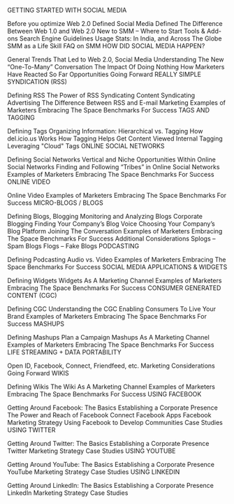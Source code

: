 GETTING STARTED WITH SOCIAL MEDIA

Before you optimize
Web 2.0 Defined
Social Media Defined
The Difference Between Web 1.0 and Web 2.0
New to SMM – Where to Start
Tools & Add-ons
Search Engine Guidelines
Usage Stats: In India, and Across The Globe
SMM as a Life Skill
FAQ on SMM
HOW DID SOCIAL MEDIA HAPPEN?

General Trends That Led to Web 2.0, Social Media
Understanding The New “One-To-Many” Conversation
The Impact Of Doing Nothing
How Marketers Have Reacted So Far
Opportunities Going Forward
REALLY SIMPLE SYNDICATION (RSS)

Defining RSS
The Power of RSS
Syndicating Content
Syndicating Advertising
The Difference Between RSS and E-mail Marketing
Examples of Marketers Embracing The Space
Benchmarks For Success
TAGS AND TAGGING

Defining Tags
Organizing Information: Hierarchical vs. Tagging
How del.icio.us Works
How Tagging Helps Get Content Viewed
Internal Tagging
Leveraging "Cloud" Tags
ONLINE SOCIAL NETWORKS

Defining Social Networks
Vertical and Niche Opportunities Within Online
Social Networks
Finding and Following “Tribes” in Online Social Networks
Examples of Marketers Embracing The Space
Benchmarks For Success
ONLINE VIDEO

Online Video
Examples of Marketers Embracing The Space
Benchmarks For Success
MICRO-BLOGS / BLOGS

Defining Blogs, Blogging
Monitoring and Analyzing Blogs
Corporate Blogging
Finding Your Company’s Blog Voice
Choosing Your Company’s Blog Platform
Joining The Conversation
Examples of Marketers Embracing The Space
Benchmarks For Success
Additional Considerations
Splogs – Spam Blogs
Flogs – Fake Blogs
PODCASTING

Defining Podcasting
Audio vs. Video
Examples of Marketers Embracing The Space
Benchmarks For Success
SOCIAL MEDIA APPLICATIONS & WIDGETS

Defining Widgets
Widgets As A Marketing Channel
Examples of Marketers Embracing The Space
Benchmarks For Success
CONSUMER GENERATED CONTENT (CGC)

Defining CGC
Understanding the CGC
Enabling Consumers To Live Your Brand
Examples of Marketers Embracing The Space
Benchmarks For Success
MASHUPS

Defining Mashups Plan a Campaign
Mashups As A Marketing Channel
Examples of Marketers Embracing The Space
Benchmarks For Success
LIFE STREAMING + DATA PORTABILITY

Open ID, Facebook, Connect, Friendfeed, etc.
Marketing Considerations Going Forward
WIKIS

Defining Wikis
The Wiki As A Marketing Channel
Examples of Marketers Embracing The Space
Benchmarks For Success
USING FACEBOOK

Getting Around Facebook: The Basics
Establishing a Corporate Presence
The Power and Reach of Facebook Connect
Facebook Apps
Facebook Marketing Strategy
Using Facebook to Develop Communities
Case Studies
USING TWITTER

Getting Around Twitter: The Basics
Establishing a Corporate Presence
Twitter Marketing Strategy
Case Studies
USING YOUTUBE

Getting Around YouTube: The Basics
Establishing a Corporate Presence
YouTube Marketing Strategy
Case Studies
USING LINKEDIN

Getting Around LinkedIn: The Basics
Establishing a Corporate Presence
LinkedIn Marketing Strategy
Case Studies